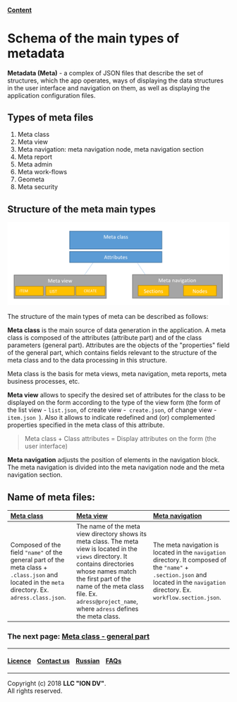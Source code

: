 #### [Content](/docs/en/index.md)

# Schema of the main types of metadata

**Metadata (Meta)** - a complex of JSON files that describe the set of structures, which the app operates, ways of displaying the data structures in the user interface and navigation on them, as well as displaying the application configuration files.

## Types of meta files

1. Meta class
2. Meta view
3. Meta navigation: meta navigation node, meta navigation section
4. Meta report
5. Meta admin
6. Meta work-flows 
7. Geometa 
8. Meta security 

## Structure of the meta main types

![shema_eng](/docs/en/images/schema_en.png) 

The structure of the main types of meta can be described as follows:

**Meta class** is the main source of data generation in the application.  A meta class is composed of the attributes (attribute part) and of the class parameters (general part). Attributes are the objects of the "properties" field of the general part, which contains fields relevant to the structure of the meta class and to the data processing in this structure.  

Meta class is the basis for meta views, meta navigation, meta reports, meta business processes, etc.  

**Meta view** allows to specify the desired set of attributes for the class to be displayed on the form according to the type of the view form (the form of the list view - `list.json`, of create view -` create.json`, of change view - `item.json `). Also it allows to indicate redefined and (or) complemented properties specified in the meta class of this attribute. 

>Meta class + Class attributes = Display attributes on the form (the user interface)

 
**Meta navigation** adjusts the position of elements in the navigation block. The meta navigation is divided into the meta navigation node and the meta navigation section.

## Name of meta files: 

| [**Meta class**](/docs/en/2_system_description/metadata_structure/meta_class/meta_class_main.md)                | [**Meta view**](/docs/en/2_system_description/metadata_structure/meta_view/meta_view_main.md)           | [**Meta navigation**](/docs/en/2_system_description/metadata_structure/meta_navigation/meta_navigation.md)                           |                                                                                                                                                              
|:------------------------------|:-----------------------|:------------------------------------------|
| Composed of the field `"name"` of the general part of the meta class + `.class.json` and located in the `meta` directory. Ex. `adress.class.json`.   |The name of the meta view directory shows its meta class. The meta view is located in the `views` directory. It contains directories whose names match the first part of the name of the meta class file. Ex. `adress@project_name`, where `adress` defines the meta class.     | The meta navigation is located in the `navigation` directory. It composed of the `"name"` + `.section.json` and located in the `navigation` directory. Ex. `workflow.section.json`. 
### The next page: [Meta class - general part](/docs/en/2_system_description/metadata_structure/meta_class/meta_class_main.md)

--------------------------------------------------------------------------  


#### [Licence](/LICENSE) &ensp;  [Contact us](https://iondv.ru/index.html) &ensp;  [Russian](/docs/ru/2_system_description/metadata_structure/meta_scheme.md) &ensp; [FAQs](/faqs.md)   <div><img src="https://mc.iondv.com/watch/local/docs/framework" style="position:absolute; left:-9999px;" height=1 width=1 alt="iondv metrics"></div>       



--------------------------------------------------------------------------  

Copyright (c) 2018 **LLC "ION DV"**.  
All rights reserved. 